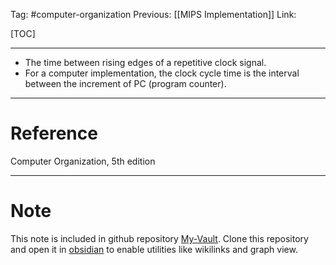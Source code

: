 Tag: #computer-organization 
Previous: [[MIPS Implementation]]
Link: 

[TOC]

---

- The time between rising edges of a repetitive clock signal.
- For a computer implementation, the clock cycle time is the interval between the increment of PC (program counter).

---

# Reference

Computer Organization, 5th edition

---

# Note

This note is included in github repository [My-Vault](https://github.com/LittleD3092/My-Vault.git). Clone this repository and open it in [obsidian](https://obsidian.md/) to enable utilities like wikilinks and graph view.